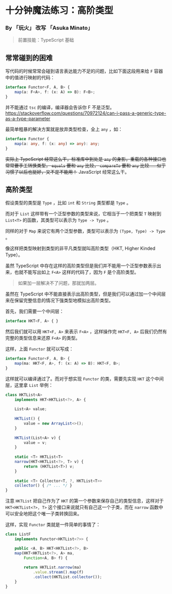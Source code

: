 # 十分钟魔法练习：高阶类型

### By 「玩火」 改写 「Asuka Minato」

> 前置技能：TypeScript 基础

## 常常碰到的困难

写代码的时候常常会碰到语言表达能力不足的问题，比如下面这段用来给 `F` 容器中的值进行映射的代码：

```ts
interface Functor<F, A, B> {
    map(a: F<A>, f: (x: A) => B): F<B>;
}
```

并不能通过 `tsc` 的编译，编译器会告诉你 F 不是泛型。 https://stackoverflow.com/questions/70972124/can-i-pass-a-generic-type-as-a-type-parameter

最简单粗暴的解决方案就是放弃类型检查，全上 `any` ，如：

```ts
interface Functor {
    map(a: any, f: (x: any) => any): any;
}
```

~~实际上 TypeScript 经常这么干，标准库中到处是 `any` 的身影，重载的各种接口也常常要手工转换类型， `equals` 要和 `any` 比较， `compareTo` 要和 `any` 比较……似乎习惯了以后也挺好，又不是不能用！~~ JavaScript 经常这么干。

## 高阶类型

假设类型的类型是 `Type` ，比如 `int` 和 `String` 类型都是 `Type` 。

而对于 `List` 这样带有一个泛型参数的类型来说，它相当于一个把类型 `T` 映射到 `List<T>` 的函数，其类型可以表示为 `Type -> Type` 。

同样的对于 `Map` 来说它有两个泛型参数，类型可以表示为 `(Type, Type) -> Type` 。

像这样把类型映射到类型的非平凡类型就叫高阶类型（HKT, Higher Kinded Type）。

虽然 TypeScript 中存在这样的高阶类型但是我们并不能用一个泛型参数表示出来，也就不能写出如上 `F<A>` 这样的代码了，因为 `F` 是个高阶类型。

> 如果加一层解决不了问题，那就加两层。

虽然在 TypeScript 中不能直接表示出高阶类型，但是我们可以通过加一个中间层来在保留完整信息的情况下强类型地模拟出高阶类型。

首先，我们需要一个中间层：

```ts
interface HKT<F, A> { }
```

然后我们就可以用 `HKT<F, A>` 来表示 `F<A>` ，这样操作完 `HKT<F, A>` 后我们仍然有完整的类型信息来还原 `F<A>` 的类型。

这样，上面 `Functor` 就可以写成：

```ts
interface Functor<F, A, B> {
    map(ma: HKT<F, A>, f: (x: A) => B): HKT<F, B>;
}
```

这样就可以编译通过了。而对于想实现 `Functor` 的类，需要先实现 `HKT` 这个中间层，这里拿 `List` 举例：

```ts
class HKTList<A> 
    implements HKT<HKTList<?>, A> {
    
    List<A> value;
    
    HKTList() {
        value = new ArrayList<>();
    }
    
    HKTList(List<A> v) {
        value = v;
    }
    
    static <T> HKTList<T>
    narrow(HKT<HKTList<?>, T> v) {
        return (HKTList<T>) v;
    }
    
    static <T> Collector<T, ?, HKTList<T>>
    collector() { /* ... */ }
}
```

注意 `HKTList` 把自己作为了 `HKT` 的第一个参数来保存自己的类型信息，这样对于 `HKT<HKTList<?>, T>` 这个接口来说就只有自己这一个子类，而在 `narrow` 函数中可以安全地把这个唯一子类转换回来。

这样，实现 `Functor` 类就是一件简单的事情了：

```ts
class ListF
    implements Functor<HKTList<?>> {

    public <A, B> HKT<HKTList<?>, B>
    map(HKT<HKTList<?>, A> ma, 
        Function<A, B> f) {
        
        return HKTList.narrow(ma)
            .value.stream().map(f)
            .collect(HKTList.collector());
    }
}
```
